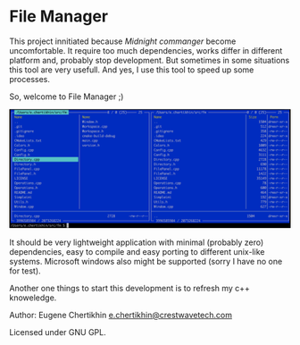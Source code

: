 # File Manager 

This project innitiated because *Midnight commanger* become uncomfortable. It require too much dependencies, works differ in different platform and, probably stop development. But sometimes in some situations this tool are very usefull. And yes, I use this tool to speed up some processes.

So, welcome to File Manager ;)

![Main screen](img/fm.png)

It should be very lightweight application with minimal (probably zero) dependencies, easy to compile and easy porting to different unix-like systems. Microsoft windows also might be supported (sorry I have no one for test).

Another one things to start this development is to refresh my c++ knoweledge.

Author: Eugene Chertikhin <e.chertikhin@crestwavetech.com>

Licensed under GNU GPL.

